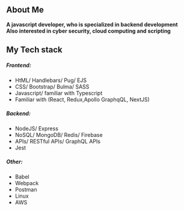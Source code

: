 ## About Me
**A javascript developer, who is specialized in backend development<br/> Also interested in cyber security, cloud computing and scripting**

## My Tech stack
##### Frontend: 
- HtML/ Handlebars/ Pug/ EJS
- CSS/ Bootstrap/ Bulma/ SASS
- Javascript/ familiar with Typescript
- Familiar with (React, Redux,Apollo GraphqQL, NextJS)
##### Backend:
- NodeJS/ Express
- NoSQL/ MongoDB/ Redis/ Firebase
- APIs/ RESTful APIs/ GraphQL APIs
- Jest

##### Other:
- Babel
- Webpack
- Postman
- Linux
- AWS
